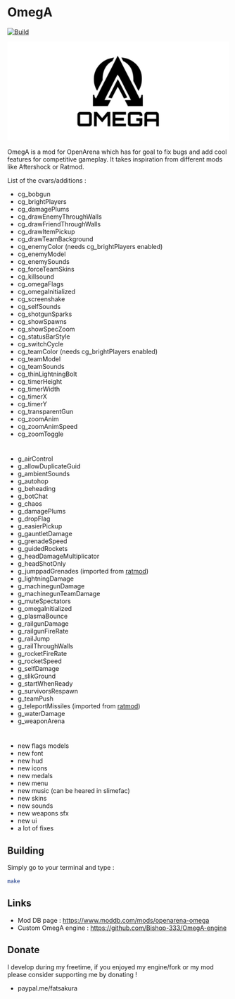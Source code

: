 # OmegA
[![Build](https://github.com/Bishop-333/OmegA-mod/actions/workflows/main.yml/badge.svg)](https://github.com/Bishop-333/OmegA-mod/actions/workflows/main.yml)

![OmegA Logo](omega_logo.svg)

OmegA is a mod for OpenArena which has for goal to fix bugs and add cool features for competitive gameplay. It takes inspiration from different mods like Aftershock or Ratmod.

List of the cvars/additions :

- cg_bobgun
- cg_brightPlayers
- cg_damagePlums
- cg_drawEnemyThroughWalls
- cg_drawFriendThroughWalls
- cg_drawItemPickup
- cg_drawTeamBackground
- cg_enemyColor (needs cg_brightPlayers enabled)
- cg_enemyModel
- cg_enemySounds
- cg_forceTeamSkins
- cg_killsound
- cg_omegaFlags
- cg_omegaInitialized
- cg_screenshake
- cg_selfSounds
- cg_shotgunSparks
- cg_showSpawns
- cg_showSpecZoom
- cg_statusBarStyle
- cg_switchCycle
- cg_teamColor (needs cg_brightPlayers enabled)
- cg_teamModel
- cg_teamSounds
- cg_thinLightningBolt
- cg_timerHeight
- cg_timerWidth
- cg_timerX
- cg_timerY
- cg_transparentGun
- cg_zoomAnim
- cg_zoomAnimSpeed
- cg_zoomToggle
#
- g_airControl
- g_allowDuplicateGuid
- g_ambientSounds
- g_autohop
- g_beheading
- g_botChat
- g_chaos
- g_damagePlums
- g_dropFlag
- g_easierPickup
- g_gauntletDamage
- g_grenadeSpeed
- g_guidedRockets
- g_headDamageMultiplicator
- g_headShotOnly
- g_jumppadGrenades (imported from [ratmod](https://github.com/rdntcntrl/ratoa_gamecode))
- g_lightningDamage
- g_machinegunDamage
- g_machinegunTeamDamage
- g_muteSpectators
- g_omegaInitialized
- g_plasmaBounce
- g_railgunDamage
- g_railgunFireRate
- g_railJump
- g_railThroughWalls
- g_rocketFireRate
- g_rocketSpeed
- g_selfDamage
- g_slikGround
- g_startWhenReady
- g_survivorsRespawn
- g_teamPush
- g_teleportMissiles (imported from [ratmod](https://github.com/rdntcntrl/ratoa_gamecode))
- g_waterDamage
- g_weaponArena
#
- new flags models
- new font
- new hud
- new icons
- new medals
- new menu
- new music (can be heared in slimefac)
- new skins
- new sounds
- new weapons sfx
- new ui
- a lot of fixes

## Building

Simply go to your terminal and type :

```sh
make
```

## Links

* Mod DB page : https://www.moddb.com/mods/openarena-omega
* Custom OmegA engine : https://github.com/Bishop-333/OmegA-engine

## Donate

I develop during my freetime, if you enjoyed my engine/fork or my mod please consider supporting me by donating !
* paypal.me/fatsakura
